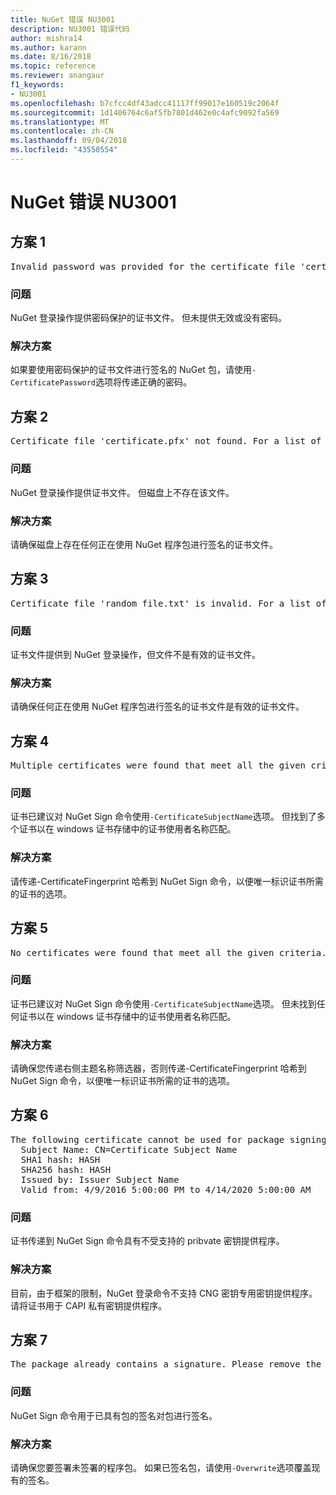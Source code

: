```yaml
---
title: NuGet 错误 NU3001
description: NU3001 错误代码
author: mishra14
ms.author: karann
ms.date: 8/16/2018
ms.topic: reference
ms.reviewer: anangaur
f1_keywords:
- NU3001
ms.openlocfilehash: b7cfcc4df43adcc41117ff99017e160519c2064f
ms.sourcegitcommit: 1d1406764c6af5fb7801d462e0c4afc9092fa569
ms.translationtype: MT
ms.contentlocale: zh-CN
ms.lasthandoff: 09/04/2018
ms.locfileid: "43550554"
---
```

# <a name="nuget-error-nu3001"></a>NuGet 错误 NU3001

## <a name="scenario-1"></a>方案 1

<pre>Invalid password was provided for the certificate file 'certificate.pfx'. Please provide a valid password using the '-CertificatePassword' option.</pre>

### <a name="issue"></a>问题

NuGet 登录操作提供密码保护的证书文件。 但未提供无效或没有密码。


### <a name="solution"></a>解决方案

如果要使用密码保护的证书文件进行签名的 NuGet 包，请使用`-CertificatePassword`选项将传递正确的密码。



## <a name="scenario-2"></a>方案 2

<pre>Certificate file 'certificate.pfx' not found. For a list of accepted ways to provide a certificate, please visit https://docs.nuget.org/docs/reference/command-line-reference.</pre>

### <a name="issue"></a>问题

NuGet 登录操作提供证书文件。 但磁盘上不存在该文件。


### <a name="solution"></a>解决方案

请确保磁盘上存在任何正在使用 NuGet 程序包进行签名的证书文件。



## <a name="scenario-3"></a>方案 3

<pre>Certificate file 'random_file.txt' is invalid. For a list of accepted ways to provide a certificate, please visit https://docs.nuget.org/docs/reference/command-line-reference.</pre>

### <a name="issue"></a>问题

证书文件提供到 NuGet 登录操作，但文件不是有效的证书文件。


### <a name="solution"></a>解决方案

请确保任何正在使用 NuGet 程序包进行签名的证书文件是有效的证书文件。



## <a name="scenario-4"></a>方案 4

<pre>Multiple certificates were found that meet all the given criteria. Use the '-CertificateFingerprint' option with the hash of the desired certificate.</pre>

### <a name="issue"></a>问题

证书已建议对 NuGet Sign 命令使用`-CertificateSubjectName`选项。 但找到了多个证书以在 windows 证书存储中的证书使用者名称匹配。


### <a name="solution"></a>解决方案

请传递-CertificateFingerprint 哈希到 NuGet Sign 命令，以便唯一标识证书所需的证书的选项。



## <a name="scenario-5"></a>方案 5

<pre>No certificates were found that meet all the given criteria. For a list of accepted ways to provide a certificate, please visit https://docs.nuget.org/docs/reference/command-line-reference.</pre>

### <a name="issue"></a>问题

证书已建议对 NuGet Sign 命令使用`-CertificateSubjectName`选项。 但未找到任何证书以在 windows 证书存储中的证书使用者名称匹配。


### <a name="solution"></a>解决方案

请确保您传递右侧主题名称筛选器，否则传递-CertificateFingerprint 哈希到 NuGet Sign 命令，以便唯一标识证书所需的证书的选项。



## <a name="scenario-6"></a>方案 6

<pre>The following certificate cannot be used for package signing as the private key provider is unsupported:
  Subject Name: CN=Certificate Subject Name
  SHA1 hash: HASH
  SHA256 hash: HASH
  Issued by: Issuer Subject Name
  Valid from: 4/9/2016 5:00:00 PM to 4/14/2020 5:00:00 AM</pre>

### <a name="issue"></a>问题

证书传递到 NuGet Sign 命令具有不受支持的 pribvate 密钥提供程序。 


### <a name="solution"></a>解决方案

目前，由于框架的限制，NuGet 登录命令不支持 CNG 密钥专用密钥提供程序。 请将证书用于 CAPI 私有密钥提供程序。



## <a name="scenario-7"></a>方案 7

<pre>The package already contains a signature. Please remove the existing signature before adding a new signature.</pre>

### <a name="issue"></a>问题

NuGet Sign 命令用于已具有包的签名对包进行签名。


### <a name="solution"></a>解决方案

请确保您要签署未签署的程序包。 如果已签名包，请使用`-Overwrite`选项覆盖现有的签名。


